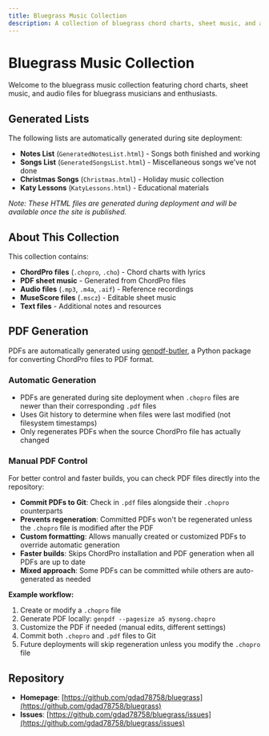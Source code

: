 ```yaml
---
title: Bluegrass Music Collection
description: A collection of bluegrass chord charts, sheet music, and audio files
---
```


# Bluegrass Music Collection

Welcome to the bluegrass music collection featuring chord charts, sheet music, and audio files for bluegrass musicians and enthusiasts.

## Generated Lists

The following lists are automatically generated during site deployment:

- **Notes List** (`GeneratedNotesList.html`) - Songs both finished and working
- **Songs List** (`GeneratedSongsList.html`) - Miscellaneous songs we've not done  
- **Christmas Songs** (`Christmas.html`) - Holiday music collection
- **Katy Lessons** (`KatyLessons.html`) - Educational materials

*Note: These HTML files are generated during deployment and will be available once the site is published.*

## About This Collection

This collection contains:
- **ChordPro files** (`.chopro`, `.cho`) - Chord charts with lyrics
- **PDF sheet music** - Generated from ChordPro files
- **Audio files** (`.mp3`, `.m4a`, `.aif`) - Reference recordings
- **MuseScore files** (`.mscz`) - Editable sheet music
- **Text files** - Additional notes and resources

## PDF Generation

PDFs are automatically generated using [genpdf-butler](https://github.com/TuesdayUkes/genpdf-butler), a Python package for converting ChordPro files to PDF format.

### Automatic Generation
- PDFs are generated during site deployment when `.chopro` files are newer than their corresponding `.pdf` files
- Uses Git history to determine when files were last modified (not filesystem timestamps)
- Only regenerates PDFs when the source ChordPro file has actually changed

### Manual PDF Control
For better control and faster builds, you can check PDF files directly into the repository:

- **Commit PDFs to Git**: Check in `.pdf` files alongside their `.chopro` counterparts
- **Prevents regeneration**: Committed PDFs won't be regenerated unless the `.chopro` file is modified after the PDF
- **Custom formatting**: Allows manually created or customized PDFs to override automatic generation
- **Faster builds**: Skips ChordPro installation and PDF generation when all PDFs are up to date
- **Mixed approach**: Some PDFs can be committed while others are auto-generated as needed

**Example workflow:**
1. Create or modify a `.chopro` file
2. Generate PDF locally: `genpdf --pagesize a5 mysong.chopro`
3. Customize the PDF if needed (manual edits, different settings)
4. Commit both `.chopro` and `.pdf` files to Git
5. Future deployments will skip regeneration unless you modify the `.chopro` file

## Repository

- **Homepage**: [https://github.com/gdad78758/bluegrass](https://github.com/gdad78758/bluegrass)
- **Issues**: [https://github.com/gdad78758/bluegrass/issues](https://github.com/gdad78758/bluegrass/issues)
